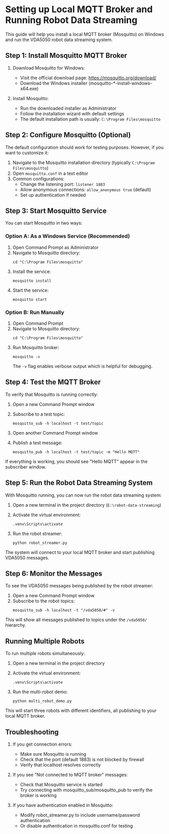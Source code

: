 # Setting up Local MQTT Broker and Running Robot Data Streaming

This guide will help you install a local MQTT broker (Mosquitto) on Windows and run the VDA5050 robot data streaming system.

## Step 1: Install Mosquitto MQTT Broker

1. Download Mosquitto for Windows:
   - Visit the official download page: https://mosquitto.org/download/
   - Download the Windows installer (mosquitto-*-install-windows-x64.exe)

2. Install Mosquitto:
   - Run the downloaded installer as Administrator
   - Follow the installation wizard with default settings
   - The default installation path is usually: `C:\Program Files\mosquitto`

## Step 2: Configure Mosquitto (Optional)

The default configuration should work for testing purposes. However, if you want to customize it:

1. Navigate to the Mosquitto installation directory (typically `C:\Program Files\mosquitto`)
2. Open `mosquitto.conf` in a text editor
3. Common configurations:
   - Change the listening port: `listener 1883`
   - Allow anonymous connections: `allow_anonymous true` (default)
   - Set up authentication if needed

## Step 3: Start Mosquitto Service

You can start Mosquitto in two ways:

### Option A: As a Windows Service (Recommended)
1. Open Command Prompt as Administrator
2. Navigate to Mosquitto directory:
   ```
   cd "C:\Program Files\mosquitto"
   ```
3. Install the service:
   ```
   mosquitto install
   ```
4. Start the service:
   ```
   mosquitto start
   ```

### Option B: Run Manually
1. Open Command Prompt
2. Navigate to Mosquitto directory:
   ```
   cd "C:\Program Files\mosquitto"
   ```
3. Run Mosquitto broker:
   ```
   mosquitto -v
   ```
   The `-v` flag enables verbose output which is helpful for debugging.

## Step 4: Test the MQTT Broker

To verify that Mosquitto is running correctly:

1. Open a new Command Prompt window
2. Subscribe to a test topic:
   ```
   mosquitto_sub -h localhost -t test/topic
   ```

3. Open another Command Prompt window
4. Publish a test message:
   ```
   mosquitto_pub -h localhost -t test/topic -m "Hello MQTT"
   ```

If everything is working, you should see "Hello MQTT" appear in the subscriber window.

## Step 5: Run the Robot Data Streaming System

With Mosquitto running, you can now run the robot data streaming system:

1. Open a new terminal in the project directory (`E:\robot-data-streaming`)
2. Activate the virtual environment:
   ```
   .venv\Scripts\activate
   ```

3. Run the robot streamer:
   ```
   python robot_streamer.py
   ```

The system will connect to your local MQTT broker and start publishing VDA5050 messages.

## Step 6: Monitor the Messages

To see the VDA5050 messages being published by the robot streamer:

1. Open a new Command Prompt window
2. Subscribe to the robot topics:
   ```
   mosquitto_sub -h localhost -t "/vda5050/#" -v
   ```

This will show all messages published to topics under the `/vda5050/` hierarchy.

## Running Multiple Robots

To run multiple robots simultaneously:

1. Open a new terminal in the project directory
2. Activate the virtual environment:
   ```
   .venv\Scripts\activate
   ```

3. Run the multi-robot demo:
   ```
   python multi_robot_demo.py
   ```

This will start three robots with different identifiers, all publishing to your local MQTT broker.

## Troubleshooting

1. If you get connection errors:
   - Make sure Mosquitto is running
   - Check that the port (default 1883) is not blocked by firewall
   - Verify that localhost resolves correctly

2. If you see "Not connected to MQTT broker" messages:
   - Check that Mosquitto service is started
   - Try connecting with mosquitto_sub/mosquitto_pub to verify the broker is working

3. If you have authentication enabled in Mosquitto:
   - Modify robot_streamer.py to include username/password authentication
   - Or disable authentication in mosquitto.conf for testing